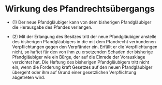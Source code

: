 # Wirkung des Pfandrechtsübergangs

- (1) Der neue Pfandgläubiger kann von dem bisherigen Pfandgläubiger die Herausgabe des Pfandes verlangen.

- (2) Mit der Erlangung des Besitzes tritt der neue Pfandgläubiger anstelle des bisherigen Pfandgläubigers in die mit dem Pfandrecht verbundenen Verpflichtungen gegen den Verpfänder ein. Erfüllt er die Verpflichtungen nicht, so haftet für den von ihm zu ersetzenden Schaden der bisherige Pfandgläubiger wie ein Bürge, der auf die Einrede der Vorausklage verzichtet hat. Die Haftung des bisherigen Pfandgläubigers tritt nicht ein, wenn die Forderung kraft Gesetzes auf den neuen Pfandgläubiger übergeht oder ihm auf Grund einer gesetzlichen Verpflichtung abgetreten wird.

